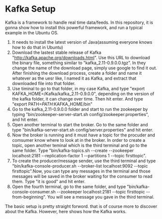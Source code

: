 # Kafka Setup

Kafka is a framework to handle real time data/feeds. In this repository, it is gonna show how to install this powerful framework, and run a typical example in the Ubuntu OS.

1. It needs to install the latest version of Java(assuming everyone knows how to do that in Ubuntu)
2. Download the lastest stable release of Kafka "http://kafka.apache.org/downloads.html". Use this URL to download the binary file, something similar to  "kafka_2.11-0.9.0.0.tgz". In they change the name of the download page, simply use google to find it out. After finishing the download process, create a folder and name it whatever as the uesr like, I named it as Kafka, and extract that downloaded file into that folder.
3. Use timinal to go to that folder, in my case Kafka, and type "export KAFKA_HOME=/Kafka/kafka_2.11-0.9.0.0", depending on the version of the kafka folder, it can change over time. Then hit enter. And type "export PATH=$PATH:$KAFKA_HOME/bin"
4. Go to the kafka_2.11-0.9.0.0 folder and start to run the zookeeper by typing "bin/zookeeper-server-start.sh config/zookeeper.properties", and hit enter. 
5. Open another terminal to start the broker. Go to the same folder and type "bin/kafka-server-start.sh config/server.properties" and hit enter.
6. Now the broker is running and it must have a topic for the procuder and comsumer know where to look at in the broker. In order to create a topic, open another teminal which is the third terminal and go to the same folder. Type "bin/kafka-topics.sh --create --zookeeper localhost:2181 --replication-factor 1 --partitions 1 --topic firsttopic".
7. To create the producer/message sender, use the third terminal and type "bin/kafka-console-producer.sh --broker-list localhost:9092 --topic firsttopic".Now, you can type any messages in the terminal and those messages will be saved in the broker waiting for the consumer to read them. Type "it is good" and hit enter.
8. Open the fourth terminal, go to the same folder, and type "bin/kafka-console-consumer.sh --zookeeper localhost:2181 --topic firsttopic --from-beginning". You will see a message you gave in the third terminal.

The basic setup is pretty straight forword. that is of course more to discover about the Kafka. However, here shows how the Kafka works.
